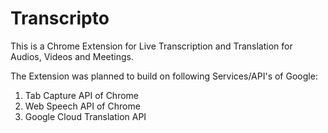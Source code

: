 # Transcripto

This is a Chrome Extension for Live Transcription and Translation for Audios, Videos and Meetings.

The Extension was planned to build on following Services/API's of Google:
1. Tab Capture API of Chrome
2. Web Speech API of Chrome
3. Google Cloud Translation API

